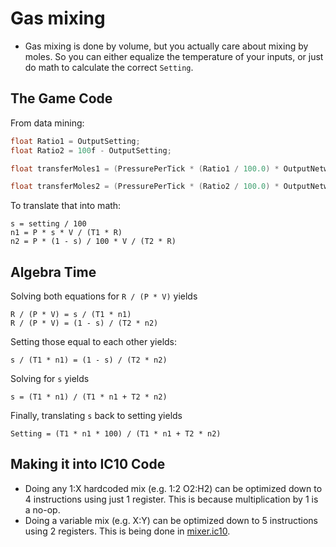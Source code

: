# Gas mixing
- Gas mixing is done by volume, but you actually care about mixing by moles. So you can either equalize the temperature of your inputs, or just do math to calculate the correct `Setting`.

## The Game Code

From data mining:

```csharp
float Ratio1 = OutputSetting;
float Ratio2 = 100f - OutputSetting;

float transferMoles1 = (PressurePerTick * (Ratio1 / 100.0) * OutputNetwork.Atmosphere.Volume / (InputNetwork.Atmosphere.Temperature * 8.3143997192382813));

float transferMoles2 = (PressurePerTick * (Ratio2 / 100.0) * OutputNetwork.Atmosphere.Volume / (InputNetwork2.Atmosphere.Temperature * 8.3143997192382813));
```

To translate that into math:

```
s = setting / 100
n1 = P * s * V / (T1 * R)
n2 = P * (1 - s) / 100 * V / (T2 * R)
```

## Algebra Time

Solving both equations for `R / (P * V)` yields

```
R / (P * V) = s / (T1 * n1)
R / (P * V) = (1 - s) / (T2 * n2)
```

Setting those equal to each other yields:

```
s / (T1 * n1) = (1 - s) / (T2 * n2)
```

Solving for `s` yields

```
s = (T1 * n1) / (T1 * n1 + T2 * n2)
```

Finally, translating `s` back to setting yields

```
Setting = (T1 * n1 * 100) / (T1 * n1 + T2 * n2)
```

## Making it into IC10 Code

- Doing any 1:X hardcoded mix (e.g. 1:2 O2:H2) can be optimized down to 4 instructions using just 1 register. This is because multiplication by 1 is a no-op.
- Doing a variable mix (e.g. X:Y) can be optimized down to 5 instructions using 2 registers. This is being done in [mixer.ic10](mixer.ic10).
